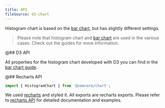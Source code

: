 ```yaml
---
title: API
fileSource: d3-chart
---
```


Histogram chart is based on the [bar chart](/data-display/bar-chart), but has slightly different settings.

> Please note that histogram chart and [bar chart](/data-display/bar-chart) are used in the various cases. Check out the guides for more information.

@## D3 API

All properties for the histogram chart developed with D3 you can find in the [bar chart guide](/data-display/bar-chart/bar-chart-api).

@## Recharts API

```js
import { HistogramChart } from '@semcore/chart';
```

We used [recharts](http://recharts.org) and styled it. All exports are recharts exports. Please refer to [recharts API](http://recharts.org/en-US/api) for detailed documentation and examples.
